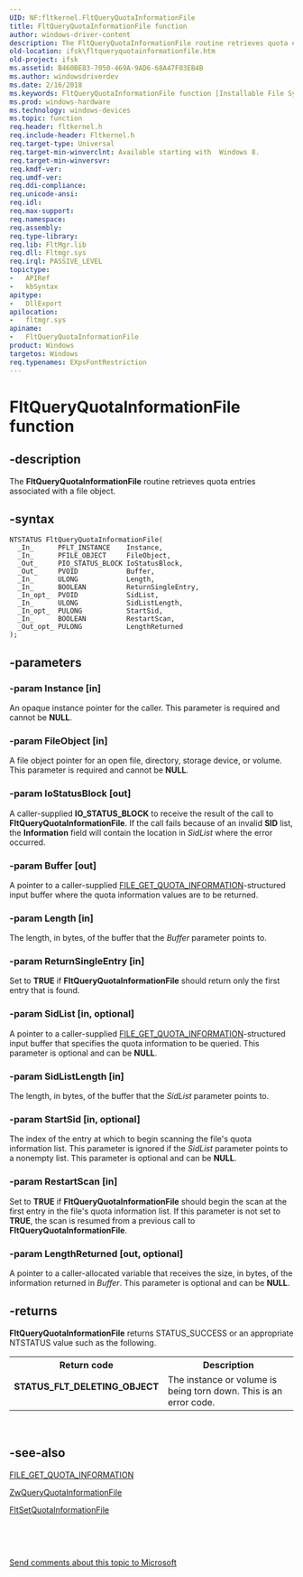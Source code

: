 ```yaml
---
UID: NF:fltkernel.FltQueryQuotaInformationFile
title: FltQueryQuotaInformationFile function
author: windows-driver-content
description: The FltQueryQuotaInformationFile routine retrieves quota entries associated with a file object.
old-location: ifsk\fltqueryquotainformationfile.htm
old-project: ifsk
ms.assetid: B460BE83-7050-469A-9AD6-68A47F03EB4B
ms.author: windowsdriverdev
ms.date: 2/16/2018
ms.keywords: FltQueryQuotaInformationFile function [Installable File System Drivers], ifsk.fltqueryquotainformationfile, fltkernel/FltQueryQuotaInformationFile, FltQueryQuotaInformationFile
ms.prod: windows-hardware
ms.technology: windows-devices
ms.topic: function
req.header: fltkernel.h
req.include-header: Fltkernel.h
req.target-type: Universal
req.target-min-winverclnt: Available starting with  Windows 8.
req.target-min-winversvr: 
req.kmdf-ver: 
req.umdf-ver: 
req.ddi-compliance: 
req.unicode-ansi: 
req.idl: 
req.max-support: 
req.namespace: 
req.assembly: 
req.type-library: 
req.lib: FltMgr.lib
req.dll: Fltmgr.sys
req.irql: PASSIVE_LEVEL
topictype:
-	APIRef
-	kbSyntax
apitype:
-	DllExport
apilocation:
-	fltmgr.sys
apiname:
-	FltQueryQuotaInformationFile
product: Windows
targetos: Windows
req.typenames: EXpsFontRestriction
---
```


# FltQueryQuotaInformationFile function


## -description


The <b>FltQueryQuotaInformationFile</b> routine retrieves quota entries associated with a file object.


## -syntax


````
NTSTATUS FltQueryQuotaInformationFile(
  _In_      PFLT_INSTANCE    Instance,
  _In_      PFILE_OBJECT     FileObject,
  _Out_     PIO_STATUS_BLOCK IoStatusBlock,
  _Out_     PVOID            Buffer,
  _In_      ULONG            Length,
  _In_      BOOLEAN          ReturnSingleEntry,
  _In_opt_  PVOID            SidList,
  _In_      ULONG            SidListLength,
  _In_opt_  PULONG           StartSid,
  _In_      BOOLEAN          RestartScan,
  _Out_opt_ PULONG           LengthReturned
);
````


## -parameters




### -param Instance [in]

An opaque instance pointer for the caller. This parameter is required and cannot be <b>NULL</b>. 


### -param FileObject [in]

A file object pointer for an open file, directory, storage device, or volume. This parameter is required and cannot be <b>NULL</b>. 


### -param IoStatusBlock [out]

A caller-supplied <b>IO_STATUS_BLOCK</b> to receive the result of the call to <b>FltQueryQuotaInformationFile</b>. If the call  fails because of an invalid <b>SID</b> list, the <b>Information</b> field will contain the location in <i>SidList</i> where the error occurred.


### -param Buffer [out]

A pointer to a caller-supplied <a href="..\ntifs\ns-ntifs-_file_get_ea_information.md"> FILE_GET_QUOTA_INFORMATION</a>-structured input buffer where the quota information values are to be returned. 


### -param Length [in]

The length, in bytes, of the buffer that the <i>Buffer</i> parameter points to. 


### -param ReturnSingleEntry [in]

Set to <b>TRUE</b> if <b>FltQueryQuotaInformationFile</b> should return only the first entry that is found. 


### -param SidList [in, optional]

A pointer to a caller-supplied <a href="..\ntifs\ns-ntifs-_file_get_quota_information.md">FILE_GET_QUOTA_INFORMATION</a>-structured input buffer that specifies the quota information to be queried. This parameter is optional and can be <b>NULL</b>. 


### -param SidListLength [in]

The length, in bytes, of the buffer that the <i>SidList</i> parameter points to. 


### -param StartSid [in, optional]

The index of the entry at which to begin scanning the file's quota information list. This parameter is ignored if the <i>SidList</i> parameter points to a nonempty list. This parameter is optional and can be <b>NULL</b>. 


### -param RestartScan [in]

Set to <b>TRUE</b> if <b>FltQueryQuotaInformationFile</b> should begin the scan at the first entry in the file's quota information list. If this parameter is not set to <b>TRUE</b>, the scan is resumed from a previous call to <b>FltQueryQuotaInformationFile</b>. 


### -param LengthReturned [out, optional]

A pointer to a caller-allocated variable that receives the size, in bytes, of the information returned in <i>Buffer</i>. This parameter is optional and can be <b>NULL</b>. 


## -returns



<b>FltQueryQuotaInformationFile</b> returns STATUS_SUCCESS or an appropriate NTSTATUS value such as the following. 

<table>
<tr>
<th>Return code</th>
<th>Description</th>
</tr>
<tr>
<td width="40%">
<dl>
<dt><b>STATUS_FLT_DELETING_OBJECT</b></dt>
</dl>
</td>
<td width="60%">
The instance or volume is being torn down. This is an error code. 

</td>
</tr>
</table>
 




## -see-also

<a href="..\ntifs\ns-ntifs-_file_get_quota_information.md">FILE_GET_QUOTA_INFORMATION</a>



<a href="..\ntifs\nf-ntifs-zwqueryquotainformationfile.md">ZwQueryQuotaInformationFile</a>



<a href="..\fltkernel\nf-fltkernel-fltsetquotainformationfile.md">FltSetQuotaInformationFile</a>



 

 

<a href="mailto:wsddocfb@microsoft.com?subject=Documentation%20feedback [ifsk\ifsk]:%20FltQueryQuotaInformationFile function%20 RELEASE:%20(2/16/2018)&amp;body=%0A%0APRIVACY STATEMENT%0A%0AWe use your feedback to improve the documentation. We don't use your email address for any other purpose, and we'll remove your email address from our system after the issue that you're reporting is fixed. While we're working to fix this issue, we might send you an email message to ask for more info. Later, we might also send you an email message to let you know that we've addressed your feedback.%0A%0AFor more info about Microsoft's privacy policy, see http://privacy.microsoft.com/en-us/default.aspx." title="Send comments about this topic to Microsoft">Send comments about this topic to Microsoft</a>

